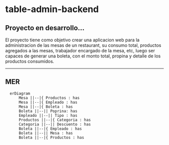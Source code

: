 # table-admin-backend
## Proyecto en desarrollo...

El proyecto tiene como objetivo crear una aplicacion
web para la administracion de las mesas de un restaurant,
su consumo total, productos agregados a las mesas,
trabajador encargado de la mesa, etc, luego ser
capaces de generar una boleta, con el monto total,
propina y detalle de los productos consumidos. 

---
MER
---
```mermaid
  erDiagram
      Mesa ||--|{ Productos : has
      Mesa ||--|{ Empleado : has
      Mesa ||--|{ Boleta : has
      Boleta ||--|| Poprina: has
      Empleado ||--|| Tipo : has
      Productos ||--|{ Categoria : has
      Categoria ||--|| Descuento : has
      Boleta ||--|{ Empleado : has
      Boleta ||--|| Mesa : has
      Boleta ||--|{ Productos : has
      
```
